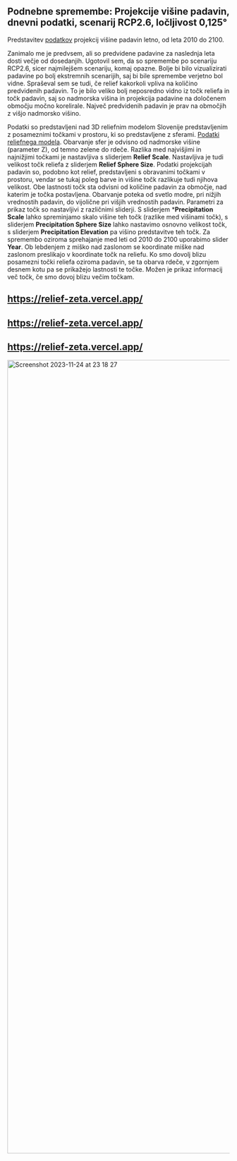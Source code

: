 ## Podnebne spremembe: Projekcije višine padavin, dnevni podatki, scenarij RCP2.6, ločljivost 0,125°


Predstavitev [podatkov](https://podatki.gov.si/dataset/arsopodnebne-spremembe-projekcije-visine-padavin-dnevni-podatki-scenarij-rcp2-6-locljivost-0-125) projekcij višine padavin letno, od leta 2010 do 2100.  

Zanimalo me je predvsem, ali so predvidene padavine za naslednja leta dosti večje od dosedanjih. Ugotovil sem, da so spremembe po scenariju RCP2.6, sicer najmilejšem scenariju, komaj opazne. Bolje bi bilo vizualizirati padavine po bolj ekstremnih scenarijih, saj bi bile spremembe verjetno bol vidne. 
Spraševal sem se tudi, če relief kakorkoli vpliva na količino predvidenih padavin. To je bilo veliko bolj neposredno vidno iz točk reliefa in točk padavin, saj so nadmorska višina in projekcija padavine na določenem območju močno korelirale. Največ predvidenih padavin je prav na območjih z višjo nadmorsko višino.

Podatki so predstavljeni nad 3D reliefnim modelom Slovenije predstavljenim z posameznimi točkami v prostoru, ki so predstavljene z sferami. [Podatki reliefnega modela](https://ipi.eprostor.gov.si/jgp/data). Obarvanje sfer je odvisno od nadmorske višine (parameter Z), od temno zelene do rdeče. Razlika med najvišjimi in najnižjimi točkami je nastavljiva s sliderjem **Relief Scale**. Nastavljiva je tudi velikost točk reliefa z sliderjem **Relief Sphere Size**. 
Podatki projekcijah padavin so, podobno kot relief, predstavljeni s obravanimi točkami v prostoru, vendar se tukaj poleg barve in višine točk razlikuje tudi njihova velikost. Obe lastnosti točk sta odvisni od količine padavin za območje, nad katerim je točka postavljena. Obarvanje poteka od svetlo modre, pri nižjih vrednostih padavin, do vijolične pri višjih vrednostih padavin. Parametri za prikaz točk so nastavljivi z različnimi sliderji. S sliderjem ***Precipitation Scale** lahko spreminjamo skalo višine teh točk (razlike med višinami točk), s sliderjem **Precipitation Sphere Size** lahko nastavimo osnovno velikost točk, s sliderjem **Precipitation Elevation** pa višino predstavitve teh točk. Za spremembo oziroma sprehajanje med leti od 2010 do 2100 uporabimo slider **Year**.
Ob lebdenjem z miško nad zaslonom se koordinate miške nad zaslonom preslikajo v koordinate točk na reliefu. Ko smo dovolj blizu posamezni točki reliefa oziroma padavin, se ta obarva rdeče, v zgornjem desnem kotu pa se prikažejo lastnosti te točke. Možen je prikaz informacij več točk, če smo dovoj blizu večim točkam. 

## https://relief-zeta.vercel.app/

## https://relief-zeta.vercel.app/

## https://relief-zeta.vercel.app/



<img width="1800" alt="Screenshot 2023-11-24 at 23 18 27" src="https://github.com/potocnikvid/relief/assets/54533045/6294f72c-5aef-4134-a2af-3239ccb0a74f">

